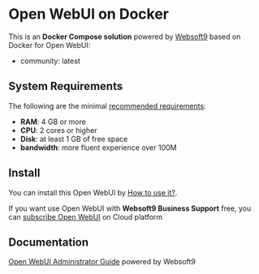 # Open WebUI on Docker  

This is an **Docker Compose solution** powered by [Websoft9](https://www.websoft9.com) based on Docker for Open WebUI:


 - community:  latest


## System Requirements

The following are the minimal [recommended requirements](https://openwebui.com):

* **RAM**: 4 GB or more
* **CPU**: 2 cores or higher
* **Disk**: at least 1 GB of free space
* **bandwidth**: more fluent experience over 100M  

## Install

You can install this Open WebUI by [How to use it?](https://github.com/Websoft9/docker-library#how-to-use-it).   

If you want use Open WebUI with **Websoft9 Business Support** free, you can [subscribe Open WebUI](https://www.websoft9.com/apps) on Cloud platform

## Documentation

[Open WebUI Administrator Guide](https://support.websoft9.com/docs/openwebui) powered by Websoft9